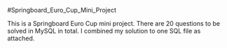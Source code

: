 #Springboard_Euro_Cup_Mini_Project

This is a Springboard Euro Cup mini project. There are 20 questions to be solved in MySQL in total. I combined my solution to one SQL file as attached.
